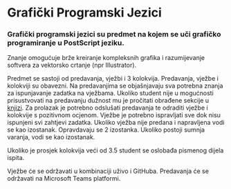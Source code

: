 # Grafički Programski Jezici
### Grafički programski jezici su predmet na kojem se uči grafičko programiranje u PostScript jeziku. 
Znanje omogućuje brže kreiranje kompleksnih grafika i razumijevanje softvera za vektorsko crtanje (npr Illustrator).

Predmet se sastoji od predavanja, vježbi i 3 kolokvija. Predavanja, vježbe i kolokviji su obavezni. 
Na predavanjima se objašnjavaju sva potrebna znanja za ispunjavanje zadatka na vježbama. 
Ukoliko student nije u mogućnosti prisustvovati na predavanju dužnost mu je pročitati obrađene sekcije u [knjizi](http://free-zg.htnet.hr/kpap/).
Za prolazak je potrebno odslušati predavanja te odraditi vježbe i kolokvije s pozitivnom ocjenom.
Vježbe je potrebno ispravljati sve dok nisu ispunjeni svi zahtjevi zadatka. 
Ukoliko vježba nije predana i napravljena vodi se kao izostanak. Opravdavaju se 2 izostanka.
Ukoliko postoji sumnja varanja, vodi se kao izostanak.

Ukoliko je prosjek kolokvija veći od 3.5 student se oslobađa pismenog dijela ispita.

Vježbe će se održavati u kombinaciji uživo i GitHuba. Predavanja će se održavati na Microsoft Teams platformi.
